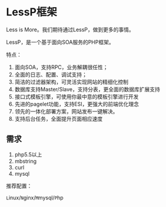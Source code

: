 LessP框架
==============

Less is More。我们期待通过LessP，做到更多的事情。

LessP，是一个基于面向SOA服务的PHP框架。

特点：

1. 面向SOA，支持RPC，业务解耦很任性；
3. 全面的日志、配置、调试支持；
4. 简洁的过滤器架构，可灵活实现网站的精细化控制
5. 数据库支持Master/Slave，支持分表，更全面的数据库扩展支持
6. 接口式模板引擎，可使用你最中意的模板引擎进行开发
7. 先进的pagelet功能，支持ESI，更强大的前端优化理念
8. 领先的一体化部署方案，网站发布一键解决。
9. 支持后台任务，全面提升页面相应速度


需求
-------

1. php5.5以上
2. mbstring
3. curl
4. mysql


推荐配置：

`L`inux/`N`ginx/`M`mysql/`P`hp